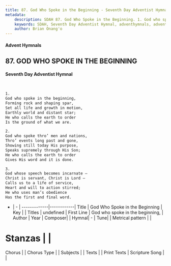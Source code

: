 ```yaml
---
title: 87. God Who Spoke in the Beginning - Seventh Day Adventist Hymnal
metadata:
    description: SDAH 87. God Who Spoke in the Beginning. 1. God who spoke in the beginning, Forming rock and shaping spar, Set all life and growth in motion, Earthly world and distant star; He who calls the earth to order Is the ground of what we are.
    keywords: SDAH, Seventh Day Adventist Hymnal, adventhymnals, advent hymnals, God Who Spoke in the Beginning, God who spoke in the beginning, 
    author: Brian Onang'o
---
```


#### Advent Hymnals
## 87. GOD WHO SPOKE IN THE BEGINNING
#### Seventh Day Adventist Hymnal

```txt


1.
God who spoke in the beginning,
Forming rock and shaping spar,
Set all life and growth in motion,
Earthly world and distant star;
He who calls the earth to order
Is the ground of what we are.

2.
God who spoke thro’ men and nations,
Thro’ events long past and gone,
Showing still today His purpose,
Speaks supremely through His Son;
He who calls the earth to order
Gives His word and it is done.

3.
God whose speech becomes incarnate –
Christ is servant, Christ is Lord –
Calls us to a life of service,
Heart and will to action stirred;
He who uses man’s obedience
Has the first and final word.


```

- |   -  |
-------------|------------|
Title | God Who Spoke in the Beginning |
Key |  |
Titles | undefined |
First Line | God who spoke in the beginning, |
Author | 
Year | 
Composer|  |
Hymnal|  - |
Tune|  |
Metrical pattern | |
# Stanzas |  |
Chorus |  |
Chorus Type |  |
Subjects |  |
Texts |  |
Print Texts | 
Scripture Song |  |
  
